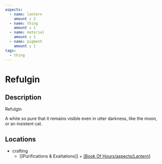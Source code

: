 ```yaml
---
aspects: 
  - name: lantern
    amount : 2
  - name: thing
    amount : 1
  - name: material
    amount : 1
  - name: pigment
    amount : 1
tags:
  - thing
---
```


# Refulgin

## Description
Refulgin

A white so pure that it remains visible even in utter darkness, like the moon, or an insistent cat.
## Locations
- crafting
	- [[Purifications & Exaltations]] + [[Book Of Hours/aspects/Lantern]](5)